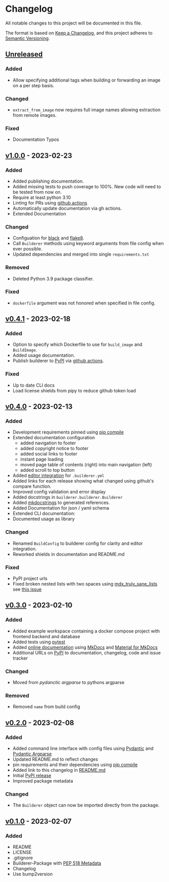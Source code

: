 # Changelog

All notable changes to this project will be documented in this file.

The format is based on [Keep a Changelog](https://keepachangelog.com/en/1.0.0/),
and this project adheres to [Semantic Versioning](https://semver.org/spec/v2.0.0.html).

## [Unreleased]

### Added

- Allow specifying additional tags when building or forwarding an image on a per step basis.

### Changed

- `extract_from_image` now requires full image names allowing extraction from remote images.

### Fixed

- Documentation Typos

## [v1.0.0] - 2023-02-23

### Added

- Added publishing documentation.
- Added missing tests to push coverage to 100%. New code will need to be tested from now on.
- Require at least python 3.10
- Linting for PRs using [github actions](https://docs.github.com/en/actions/automating-builds-and-tests/building-and-testing-python)
- Automatically update documentation via gh actions.
- Extended Documentation

### Changed

- Configuation for [black](https://black.readthedocs.io/en/stable/) and [flake8](https://flake8.pycqa.org/en/latest/).
- Call `Builderer` methods using keyword arguments from file config when ever possible.
- Updated dependencies and merged into single `requirements.txt`

### Removed

- Deleted Python 3.9 package classifier.

### Fixed

- `dockerfile` argument was not honored when specified in file config.

## [v0.4.1] - 2023-02-18

### Added

- Option to specify which Dockerfile to use for `build_image` and `BuildImage`.
- Added usage documentation.
- Publish builderer to [PyPI](https://pypi.org/project/builderer/) via [github actions](https://github.com/marketplace/actions/pypi-publish).

### Fixed

- Up to date CLI docs
- Load license shields from pipy to reduce github token load

## [v0.4.0] - 2023-02-13

### Added

- Development requirements pinned using [pip compile](https://github.com/jazzband/pip-tools)
- Extended documentation configuration
  - added navigation to footer
  - added copyright notice to footer
  - added social links to footer
  - instant page loading
  - moved page table of contents (right) into main navigation (left)
  - added scroll to top button
- Added [editor integration](http://builderer.florian-sattler.de/editor-integration/) for `.builderer.yml`
- Added links for each release showing what changed using github's compare function.
- Improved config validation and error display
- Added docstrings in `builderer.builderer.Builderer`
- Added [mkdocstrings](https://github.com/mkdocstrings/mkdocstrings) to generated references.
- Added Documentation for json / yaml schema
- Extended CLI documentation:
- Documented usage as library

### Changed

- Renamed `BuildConfig` to builderer config for clarity and editor integration.
- Reworked shields in documentation and README.md

### Fixed

- PyPI project urls
- Fixed broken nested lists with two spaces using [mdx_truly_sane_lists](https://pypi.org/project/mdx-truly-sane-lists/) see [this issue](https://github.com/mkdocs/mkdocs/issues/545)

## [v0.3.0] - 2023-02-10

### Added

- Added example workspace containing a docker compose project with frontend backend and database
- Added tests using [pytest](https://docs.pytest.org/)
- Added [online documentation](https://builderer.florian-sattler.de) using [MkDocs](https://www.mkdocs.org/) and [Material for MkDocs](https://squidfunk.github.io/mkdocs-material)
- Additional URLs on [PyPI](https://pypi.org/project/builderer/) to documentation, changelog, code and issue tracker

### Changed

- Moved from _pydanctic argparse_ to pythons argparse

### Removed

- Removed `name` from build config

## [v0.2.0] - 2023-02-08

### Added

- Added command line interface with config files using [Pydantic](https://docs.pydantic.dev/) and [Pydantic Argparse](https://pydantic-argparse.supimdos.com/)
- Updated README.md to reflect changes
- pin requirements and their dependencies using [pip compile](https://github.com/jazzband/pip-tools)
- Added link to this changelog in [README.md](https://github.com/florian-sattler/builderer/blob/main/README.md)
- Initial [PyPI release](https://pypi.org/project/builderer/)
- Improved package metadata

### Changed

- The `Builderer` object can now be imported directly from the package.

## [v0.1.0] - 2023-02-07

### Added

- README
- LICENSE
- .gitignore
- Builderer-Package with [PEP 518 Metadata](https://peps.python.org/pep-0518/)
- Changelog
- Use bump2version

[unreleased]: https://github.com/florian-sattler/builderer/compare/v1.0.0...HEAD
[v1.0.0]: https://github.com/florian-sattler/builderer/compare/v0.4.1...v1.0.0
[v0.4.1]: https://github.com/florian-sattler/builderer/compare/v0.4.0...v0.4.1
[v0.4.0]: https://github.com/florian-sattler/builderer/compare/v0.3.0...v0.4.0
[v0.3.0]: https://github.com/florian-sattler/builderer/compare/v0.2.0...v0.3.0
[v0.2.0]: https://github.com/florian-sattler/builderer/compare/v0.1.0...v0.2.0
[v0.1.0]: https://github.com/florian-sattler/builderer/releases/tag/v0.1.0
